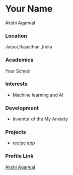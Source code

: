 # Your Name
Akshi Agarwal
### Location

Jaipur,Rajasthan ,India

### Academics

Your School

### Interests

- Machine learning and AI

### Development

- Inventor of the My Anxiety

### Projects

- [recipe app](https://github.com/akshi-ag) 

### Profile Link

[Akshi Agarwal ](https://github.com/akshi-ag)
